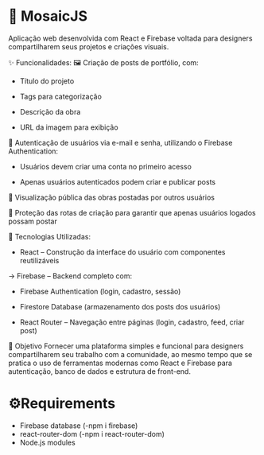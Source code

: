 # 🎨 MosaicJS
 Aplicação web desenvolvida com React e Firebase voltada para designers compartilharem seus projetos e criações visuais.

✨ Funcionalidades:
🖼️ Criação de posts de portfólio, com:

- Título do projeto

- Tags para categorização

- Descrição da obra

- URL da imagem para exibição

👥 Autenticação de usuários via e-mail e senha, utilizando o Firebase Authentication:

- Usuários devem criar uma conta no primeiro acesso

- Apenas usuários autenticados podem criar e publicar posts

📜 Visualização pública das obras postadas por outros usuários

🔐 Proteção das rotas de criação para garantir que apenas usuários logados possam postar

🚀 Tecnologias Utilizadas:

- React – Construção da interface do usuário com componentes reutilizáveis

-> Firebase – Backend completo com:
- Firebase Authentication (login, cadastro, sessão)
- Firestore Database (armazenamento dos posts dos usuários)

- React Router – Navegação entre páginas (login, cadastro, feed, criar post)

🎯 Objetivo
Fornecer uma plataforma simples e funcional para designers compartilharem seu trabalho com a comunidade, ao mesmo tempo que se pratica o uso de ferramentas modernas como React e Firebase para autenticação, banco de dados e estrutura de front-end.

# ⚙️Requirements
- Firebase database (-npm i firebase)
- react-router-dom (-npm i react-router-dom)
- Node.js modules
